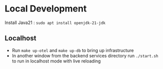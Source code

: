 # Local Development

Install Java21 : `sudo apt install openjdk-21-jdk`


## Localhost
- Run `make up-otel` and `make up-db` to bring up infrastructure
- In another window from the backend services directory run `./start.sh` to run in localhost mode with live reloading
